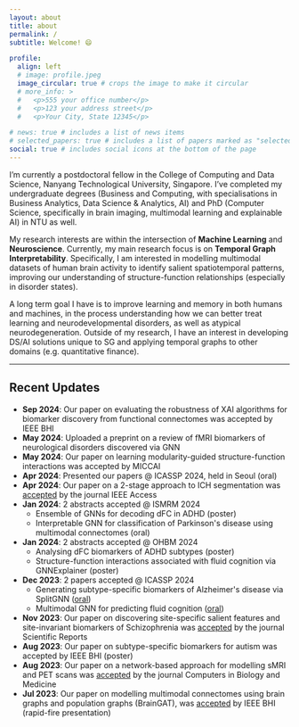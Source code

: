 ```yaml
---
layout: about
title: about
permalink: /
subtitle: Welcome! 😄

profile:
  align: left
  # image: profile.jpeg
  image_circular: true # crops the image to make it circular
  # more_info: >
  #   <p>555 your office number</p>
  #   <p>123 your address street</p>
  #   <p>Your City, State 12345</p>

# news: true # includes a list of news items
# selected_papers: true # includes a list of papers marked as "selected={true}"
social: true # includes social icons at the bottom of the page
---
```


I’m currently a postdoctoral fellow in the College of Computing and Data Science, Nanyang Technological University, Singapore. I’ve completed my undergraduate degrees (Business and Computing, with specialisations in Business Analytics, Data Science & Analytics, AI) and PhD (Computer Science, specifically in brain imaging, multimodal learning and explainable AI) in NTU as well.

My research interests are within the intersection of **Machine Learning** and **Neuroscience**. Currently, my main research focus is on **Temporal Graph Interpretability**. Specifically, I am interested in modelling multimodal datasets of human brain activity to identify salient spatiotemporal patterns, improving our understanding of structure-function relationships (especially in disorder states).

A long term goal I have is to improve learning and memory in both humans and machines, in the process understanding how we can better treat learning and neurodevelopmental disorders, as well as atypical neurodegeneration. Outside of my research, I have an interest in developing DS/AI solutions unique to SG and applying temporal graphs to other domains (e.g. quantitative finance). 

---

## Recent Updates

- **Sep 2024**: Our paper on evaluating the robustness of XAI algorithms for biomarker discovery from functional connectomes was accepted by IEEE BHI
- **May 2024**: Uploaded a preprint on a review of fMRI biomarkers of neurological disorders discovered via GNN
- **May 2024**: Our paper on learning modularity-guided structure-function interactions was accepted by MICCAI
- **Apr 2024**: Presented our papers @ ICASSP 2024, held in Seoul (oral)
- **Apr 2024**: Our paper on a 2-stage approach to ICH segmentation was [accepted](https://ieeexplore.ieee.org/document/10507829/) by the journal IEEE Access
- **Jan 2024**: 2 abstracts accepted @ ISMRM 2024
  - Ensemble of GNNs for decoding dFC in ADHD (poster)
  - Interpretable GNN for classification of Parkinson's disease using multimodal connectomes (oral)
- **Jan 2024**: 2 abstracts accepted @ OHBM 2024 
  - Analysing dFC biomarkers of ADHD subtypes (poster)
  - Structure-function interactions associated with fluid cognition via GNNExplainer (poster)
- **Dec 2023**: 2 papers accepted @ ICASSP 2024 
  - Generating subtype-specific biomarkers of Alzheimer's disease via SplitGNN ([oral](https://ieeexplore.ieee.org/document/10447054)) 
  - Multimodal GNN for predicting fluid cognition ([oral](https://ieeexplore.ieee.org/document/10448348))
- **Nov 2023**: Our paper on discovering site-specific salient features and site-invariant biomarkers of Schizophrenia was [accepted](https://www.nature.com/articles/s41598-023-48548-w) by the journal Scientific Reports
- **Aug 2023**: Our paper on subtype-specific biomarkers for autism was accepted by IEEE BHI (poster)
- **Aug 2023**: Our paper on a network-based approach for modelling sMRI and PET scans was [accepted](https://www.sciencedirect.com/science/article/abs/pii/S001048252300793X) by the journal Computers in Biology and Medicine
- **Jul 2023**: Our paper on modelling multimodal connectomes using brain graphs and population graphs (BrainGAT), was [accepted](https://www.biorxiv.org/content/10.1101/2023.11.01.565175v1.abstract) by IEEE BHI (rapid-fire presentation)
